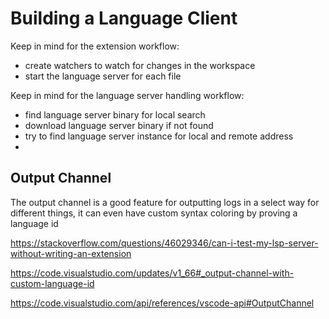 # Building a Language Client

Keep in mind for the extension workflow:
 - create watchers to watch for changes in the workspace
 - start the language server for each file


Keep in mind for the language server handling workflow:
 - find language server binary for local search
 - download language server binary if not found
 - try to find language server instance for local and remote address
 - 

## Output Channel
The output channel is a good feature for outputting logs in a 
select way for different things, it can even have custom syntax
coloring by proving a language id

https://stackoverflow.com/questions/46029346/can-i-test-my-lsp-server-without-writing-an-extension


https://code.visualstudio.com/updates/v1_66#_output-channel-with-custom-language-id

https://code.visualstudio.com/api/references/vscode-api#OutputChannel
